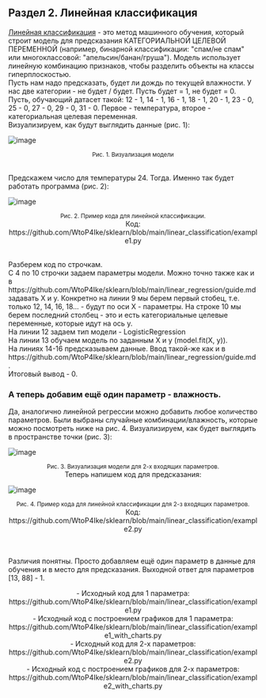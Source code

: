 <h2>Раздел 2. Линейная классификация</h2>
<ins>Линейная классификация</ins> - это метод машинного обучения, который строит модель
для предсказания КАТЕГОРИАЛЬНОЙ ЦЕЛЕВОЙ ПЕРЕМЕННОЙ (например, бинарной классификации: "спам/не спам" или многоклассовой:
"апельсин/банан/груша"). Модель использует линейную комбинацию признаков, чтобы разделить объекты на классы гиперплоскостью.
<br>
Пусть нам надо предсказать, будет ли дождь по текущей влажности. У нас две категории - не будет / будет. Пусть будет = 1, не будет = 0.<br>
Пусть, обучающий датасет такой: 12 - 1, 14 - 1, 16 - 1, 18 - 1, 20 - 1, 23 - 0, 25 - 0, 27 - 0, 29 - 0, 31 - 0. Первое - температура, второе - категориальная целевая переменная.
<br>
Визуализируем, как будут выглядить данные (рис. 1):

![image](https://github.com/user-attachments/assets/d57d1d38-2cb2-4e19-960b-c6870199296d)


<p align="center"><sup>Рис. 1. Визуализация модели</sup></p>
<br>
Предскажем число для температуры 24. Тогда. Именно так будет работать программа (рис. 2):

![image](https://github.com/user-attachments/assets/6681d45d-a7c3-4ab8-81e1-818b409dbef6)
<p align="center"><sup>Рис. 2. Пример кода для линейной классификации.</sup><br>
<h7>Код: https://github.com/WtoP4Ike/sklearn/blob/main/linear_classification/example1.py</h7></p><br>
Разберем код по строчкам. <br>
С 4 по 10 строчки задаем параметры модели. Можно точно также как и в https://github.com/WtoP4Ike/sklearn/blob/main/linear_regression/guide.md задавать X и y. Конкретно
на линии 9 мы берем первый стобец, т.е. только 12, 14, 16, 18... - будут по оси Х - параметры. На строке 10 мы берем последний столбец - это и есть категориальные целевые переменные, которые идут на ось y.
<br>
На линии 12 задаем тип модели - LogisticRegression<br>
На линии 13 обучаем модель по заданным X и y (model.fit(X, y)).<br>
На линиях 14-16 предсказываем данные. Ввод такой-же как и в https://github.com/WtoP4Ike/sklearn/blob/main/linear_regression/guide.md.
<br>Итоговый вывод - 0.

<h3>А теперь добавим ещё один параметр - влажность.</h3>
Да, аналогично линейной регрессии можно добавить любое количество параметров. Были выбраны случайные комбинации/влажность, которые можно посмотреть ниже на рис. 4. Визуализируем, как будет выглядить в пространстве точки (рис. 3):

![image](https://github.com/user-attachments/assets/caf7243a-32e5-4863-8a3b-2f630ece10ef)
<p align="center"><sup>Рис. 3. Визуализация модели для 2-х входящих параметров.</sup><br>
Теперь напишем код для предсказания:
  
  ![image](https://github.com/user-attachments/assets/d1c30ab2-6e24-4e92-b2e4-01e05a934f5b)

<p align="center"><sup>Рис. 4. Пример кода для линейной классификации для 2-з входящих параметров.</sup><br>
<h7>Код: https://github.com/WtoP4Ike/sklearn/blob/main/linear_classification/example2.py</h7></p><br>
<br>
Различия понятны. Просто добавляем ещё один параметр в данные для обучения и в место для предсказания. Выходной ответ для параметров [13, 88] - 1.

<p align="center">
- Исходный код для 1 параметра: https://github.com/WtoP4Ike/sklearn/blob/main/linear_classification/example1.py <br>
- Исходный код с построением графиков для 1 параметра: https://github.com/WtoP4Ike/sklearn/blob/main/linear_classification/example1_with_charts.py <br>
- Исходный код для 2-х параметров: https://github.com/WtoP4Ike/sklearn/blob/main/linear_classification/example2.py <br>
- Исходный код с построением графиков для 2-х параметров: https://github.com/WtoP4Ike/sklearn/blob/main/linear_classification/example2_with_charts.py
</p>

